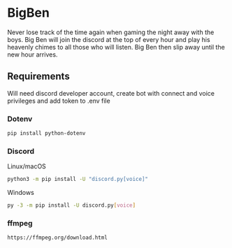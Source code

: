 # BigBen

Never lose track of the time again when gaming the night away with the boys. Big Ben will join the discord at the top of every hour and play his heavenly chimes to all those who will listen. Big Ben then slip away until the new hour arrives.

## Requirements 
Will need discord developer account, create bot with connect and voice privileges and add token to .env file

### Dotenv
```sh
pip install python-dotenv
```

### Discord
Linux/macOS
```sh
python3 -m pip install -U "discord.py[voice]"
```
Windows
```sh
py -3 -m pip install -U discord.py[voice]
```

### ffmpeg
```sh
https://ffmpeg.org/download.html
```
